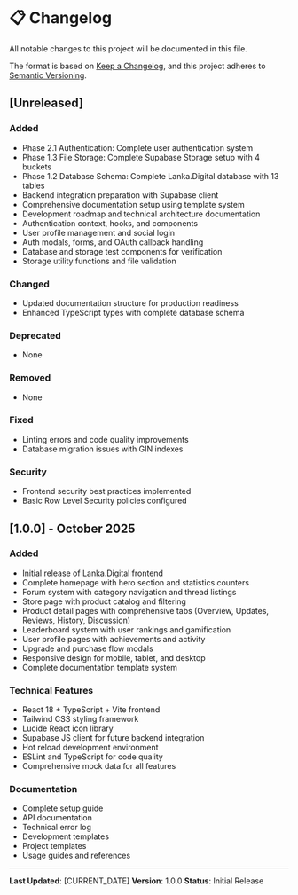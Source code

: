 # 📋 Changelog

All notable changes to this project will be documented in this file.

The format is based on [Keep a Changelog](https://keepachangelog.com/en/1.0.0/),
and this project adheres to [Semantic Versioning](https://semver.org/spec/v2.0.0.html).

## [Unreleased]

### Added
- Phase 2.1 Authentication: Complete user authentication system
- Phase 1.3 File Storage: Complete Supabase Storage setup with 4 buckets
- Phase 1.2 Database Schema: Complete Lanka.Digital database with 13 tables
- Backend integration preparation with Supabase client
- Comprehensive documentation setup using template system
- Development roadmap and technical architecture documentation
- Authentication context, hooks, and components
- User profile management and social login
- Auth modals, forms, and OAuth callback handling
- Database and storage test components for verification
- Storage utility functions and file validation

### Changed
- Updated documentation structure for production readiness
- Enhanced TypeScript types with complete database schema

### Deprecated
- None

### Removed
- None

### Fixed
- Linting errors and code quality improvements
- Database migration issues with GIN indexes

### Security
- Frontend security best practices implemented
- Basic Row Level Security policies configured

## [1.0.0] - October 2025

### Added
- Initial release of Lanka.Digital frontend
- Complete homepage with hero section and statistics counters
- Forum system with category navigation and thread listings
- Store page with product catalog and filtering
- Product detail pages with comprehensive tabs (Overview, Updates, Reviews, History, Discussion)
- Leaderboard system with user rankings and gamification
- User profile pages with achievements and activity
- Upgrade and purchase flow modals
- Responsive design for mobile, tablet, and desktop
- Complete documentation template system

### Technical Features
- React 18 + TypeScript + Vite frontend
- Tailwind CSS styling framework
- Lucide React icon library
- Supabase JS client for future backend integration
- Hot reload development environment
- ESLint and TypeScript for code quality
- Comprehensive mock data for all features

### Documentation
- Complete setup guide
- API documentation
- Technical error log
- Development templates
- Project templates
- Usage guides and references

---

**Last Updated**: [CURRENT_DATE]
**Version**: 1.0.0
**Status**: Initial Release
